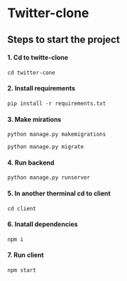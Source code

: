 # Twitter-clone

## Steps to start the project

#### 1. Cd to twitte-clone
```
cd twitter-cone
```
#### 2. Install requirements
```
pip install -r requirements.txt
```
#### 3. Make mirations
```
python manage.py makemigrations

python manage.py migrate
```

#### 4. Run backend
```
python manage.py runserver
```

#### 5. In another therminal cd to client
```
cd client
```
#### 6. Inatall dependencies
```
npm i
```

#### 7. Run client
```
npm start
```

